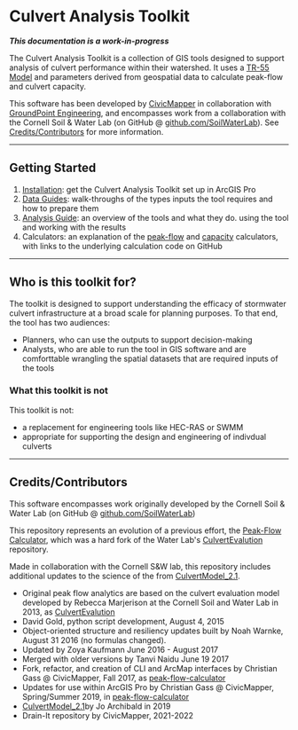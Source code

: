 # Culvert Analysis Toolkit

***This documentation is a work-in-progress***

<!-- ![](assets/header2.png) -->

The Culvert Analysis Toolkit is a collection of GIS tools designed to support analysis of culvert performance within their watershed. It uses a [TR-55 Model](https://www.nrcs.usda.gov/Internet/FSE_DOCUMENTS/stelprdb1044171.pdf) and parameters derived from geospatial data to calculate peak-flow and culvert capacity.

This software has been developed by [CivicMapper](https://www.civicmapper.com) in collaboration with [GroundPoint Engineering](https://groundpoint-engineering.com/), and encompasses work from a collaboration with the Cornell Soil & Water Lab (on GitHub @ [github.com/SoilWaterLab](https://github.com/SoilWaterLab)). See [Credits/Contributors](index.md#creditscontributors) for more information.

---

## Getting Started

1. [Installation](install.md): get the Culvert Analysis Toolkit set up in ArcGIS Pro
2. [Data Guides](data-overview.md): walk-throughs of the types inputs the tool requires and how to prepare them
3. [Analysis Guide](analysis-overview.md): an overview of the tools and what they do. using the tool and working with the results
4. Calculators: an explanation of the [peak-flow](calcs-peak-flow.md) and [capacity](calcs-culvert-capacity.md) calculators, with links to the underlying calculation code on GitHub

---

## Who is this toolkit for?

The toolkit is designed to support understanding the efficacy of stormwater culvert infrastructure at a broad scale for planning purposes. To that end, the tool has two audiences:

* Planners, who can use the outputs to support decision-making
* Analysts, who are able to run the tool in GIS software and are comforttable wrangling the spatial datasets that are required inputs of the tools

### What this toolkit is not

This toolkit is not:

* a replacement for engineering tools like HEC-RAS or SWMM
* appropriate for supporting the design and engineering of indivdual culverts

---

## Credits/Contributors

This software encompasses work originally developed by the Cornell Soil & Water Lab (on GitHub @ [github.com/SoilWaterLab](https://github.com/SoilWaterLab))

This repository represents an evolution of a previous effort, the [Peak-Flow Calculator](https://github.com/civicmapper/peak-flow-calculator/), which was a hard fork of the Water Lab's [CulvertEvalution](https://github.com/SoilWaterLab/CulvertEvaluation) repository. 

Made in collaboration with the Cornell S&W lab, this repository includes additional updates to the science of the from [CulvertModel_2.1](https://github.com/SoilWaterLab/CulvertModel_2.1).

* Original peak flow analytics are based on the culvert evaluation model developed by Rebecca Marjerison at the Cornell Soil and Water Lab in 2013, as [CulvertEvalution](https://github.com/SoilWaterLab/CulvertEvaluation)
* David Gold, python script development, August 4, 2015
* Object-oriented structure and resiliency updates built by Noah Warnke, August 31 2016 (no formulas changed).
* Updated by Zoya Kaufmann June 2016 - August 2017
* Merged with older versions by Tanvi Naidu June 19 2017
* Fork, refactor, and creation of CLI and ArcMap interfaces by Christian Gass @ CivicMapper, Fall 2017, as [peak-flow-calculator](https://github.com/civicmapper/peak-flow-calculator/)
* Updates for use within ArcGIS Pro by Christian Gass @ CivicMapper, Spring/Summer 2019, in [peak-flow-calculator](https://github.com/civicmapper/peak-flow-calculator/)
* [CulvertModel_2.1](https://github.com/SoilWaterLab/CulvertModel_2.1)by Jo Archibald in 2019
* Drain-It repository by CivicMapper, 2021-2022